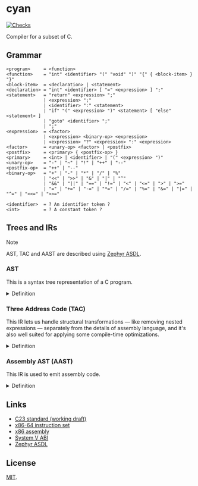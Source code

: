 # cyan

[![Checks](https://img.shields.io/github/actions/workflow/status/norskeld/cyan/checks.yml?style=flat-square&colorA=22272d&colorB=22272d&label=checks)](https://github.com/norskeld/cyan/actions/workflows/checks.yml)

Compiler for a subset of C.

## Grammar

```ebnf
<program>     = <function>
<function>    = "int" <identifier> "(" "void" ")" "{" { <block-item> } "}"
<block-item>  = <declaration> | <statement>
<declaration> = "int" <identifier> [ "=" <expression> ] ";"
<statement>   = "return" <expression> ";"
              | <expression> ";"
              | <identifier> ":" <statement>
              | "if" "(" <expression> ")" <statement> [ "else" <statement> ]
              | "goto" <identifier> ";"
              | ";"
<expression>  = <factor>
              | <expression> <binary-op> <expression>
              | <expression> "?" <expression> ":" <expression>
<factor>      = <unary-op> <factor> | <postfix>
<postfix>     = <primary> { <postfix-op> }
<primary>     = <int> | <identifier> | "(" <expression> ")"
<unary-op>    = "-" | "~" | "!" | "++" | "--"
<postfix-op>  = "++" | "--"
<binary-op>   = "+" | "-" | "*" | "/" | "%"
              | "<<" | ">>" | "&" | "|" | "^"
              | "&&" | "||" | "==" | "!=" | "<" | "<=" | ">" | ">="
              | "=" | "+=" | "-=" | "*=" | "/=" | "%=" | "&=" | "|=" | "^=" | "<<=" | ">>="

<identifier>  = ? An identifier token ?
<int>         = ? A constant token ?
```

## Trees and IRs

> [!NOTE]
> AST, TAC and AAST are described using [Zephyr ASDL][zephyr].

### AST

This is a syntax tree representation of a C program.

<details>
<summary>Definition</summary>

```scala
program = Program(function function)

function =
  | Function(identifier name, block_item* body)

block_item =
  | Declaration(declaration)
  | Statement(statement)

declaration =
  | Declaration(identifier name, expression? initializer)

statement =
  | Goto(identifier label)
  | Labeled(identifier label, statement statement)
  | Return(expression)
  | Expression(expression)
  | If(expression condition, statement then, statement? else)
  | Null

expression =
  | Constant(int)
  | Var(identifier)
  | Unary(unary_op op, expression expression)
  | Binary(binary_op op, expression left, expression right)
  | Postfix(postfix_op op, expression operand)
  | Ternary(expression condition, expression then, expression otherwise)
  | Assignment(expression lvalue, expression rvalue)
  | CompoundAssignment(binary_op op, expression lvalue, expression rvalue)

unary_op =
  | BitNot
  | Negate
  | Not
  | Inc
  | Dec

binary_op =
  | Add
  | Div
  | Mod
  | Mul
  | Sub
  | BitAnd
  | BitOr
  | BitShl
  | BitShr
  | BitXor
  | And
  | Equal
  | Greater
  | GreaterEqual
  | Less
  | LessEqual
  | NotEqual
  | Or
  | Assign
  | AddAssign
  | SubAssign
  | MulAssign
  | DivAssign
  | ModAssign
  | BitAndAssign
  | BitOrAssign
  | BitXorAssign
  | BitShlAssign
  | BitShrAssign

postfix_op =
  | Dec
  | Inc
```
</details>

### Three Address Code (TAC)

This IR lets us handle structural transformations — like removing nested expressions — separately from the details of assembly language, and it's also well suited for applying some compile-time optimizations.

<details>
<summary>Definition</summary>

```scala
program = Program(function function)

function =
  | Function(identifier name, instruction* instructions)

instruction =
  | Return(value value)
  | Unary(unary_op op, value src, value dst)
  | Binary(binary_op op, value left, value right, value dst)
  | Copy(value src, value dst)
  | Jump(identifier)
  | JumpIfZero(value condition, identifier target)
  | JumpIfNotZero(value condition, identifier target)
  | Label(identifier)

value =
  | Constant(int)
  | Var(identifier)

unary_op =
  | BitNot
  | Negate
  | Not

binary_op =
  | Add
  | Div
  | Mod
  | Mul
  | Sub
  | BitAnd
  | BitOr
  | BitShl
  | BitShr
  | BitXor
  | Equal
  | Greater
  | GreaterEqual
  | Less
  | LessEqual
  | NotEqual
```
</details>

### Assembly AST (AAST)

This IR is used to emit assembly code.

<details>
<summary>Definition</summary>

```scala
program = Program(function function)

function =
  | Function(identifier name, instruction* instructions)

instruction =
  | Mov(operand src, operand dst)
  | Unary(unary_op op, operand operand)
  | Binary(binary_op op, operand src, operand dst)
  | Cmp(operand left, operand right)
  | Idiv(operand)
  | Jmp(identifier)
  | JmpCC(cond_code code, identifier target)
  | SetCC(cond_code code, operand dst)
  | Label(identifier)
  | AllocateStack(int)
  | Cdq
  | Ret

unary_op =
  | Neg
  | Not

binary_op =
  | Add
  | And
  | Mul
  | Or
  | Sal
  | Sar
  | Sub
  | Xor

operand =
  | Imm(int)
  | Reg(reg)
  | Pseudo(identifier)
  | Stack(int)

cond_code =
  | E
  | NE
  | G
  | GE
  | L
  | LE

reg =
  | AX
  | CX
  | DX
  | R10
  | R11
```
</details>

## Links

- [C23 standard (working draft)](https://open-std.org/JTC1/SC22/WG14/www/docs/n3220.pdf)
- [x86-64 instruction set](https://www.felixcloutier.com/x86/)
- [x86 assembly](https://en.wikibooks.org/wiki/X86_Assembly)
- [System V ABI](https://gitlab.com/x86-psABIs/x86-64-ABI)
- [Zephyr ASDL][zephyr]

## License

[MIT](LICENSE).

<!-- Links. -->

[zephyr]: https://www.cs.princeton.edu/~appel/papers/asdl97.pdf
